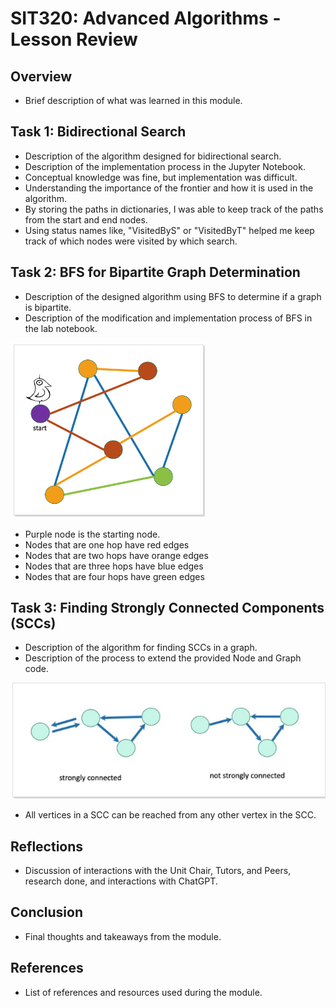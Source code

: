 # SIT320: Advanced Algorithms - Lesson Review

## Overview

- Brief description of what was learned in this module.

## Task 1: Bidirectional Search

- Description of the algorithm designed for bidirectional search.
- Description of the implementation process in the Jupyter Notebook.
- Conceptual knowledge was fine, but implementation was difficult.
- Understanding the importance of the frontier and how it is used in the algorithm.
- By storing the paths in dictionaries, I was able to keep track of the paths from the start and end nodes.
- Using status names like, "VisitedByS" or "VisitedByT" helped me keep track of which nodes were visited by which search.

## Task 2: BFS for Bipartite Graph Determination

- Description of the designed algorithm using BFS to determine if a graph is bipartite.
- Description of the modification and implementation process of BFS in the lab notebook.

![Bipartite Graph](BFS-Screenshot.png)
- Purple node is the starting node.
- Nodes that are one hop have red edges
- Nodes that are two hops have orange edges
- Nodes that are three hops have blue edges
- Nodes that are four hops have green edges


## Task 3: Finding Strongly Connected Components (SCCs)

- Description of the algorithm for finding SCCs in a graph.
- Description of the process to extend the provided Node and Graph code.

![SCC Graph](SCC-Screenshot.png)
- All vertices in a SCC can be reached from any other vertex in the SCC.

## Reflections 

- Discussion of interactions with the Unit Chair, Tutors, and Peers, research done, and interactions with ChatGPT.

## Conclusion

- Final thoughts and takeaways from the module.

## References

- List of references and resources used during the module.
